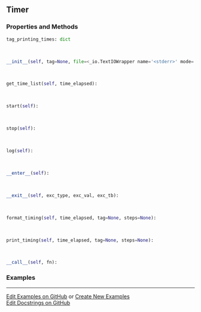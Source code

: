 ## <a id="Peeves.Timer.Timer">Timer</a>


### Properties and Methods
```python
tag_printing_times: dict
```
<a id="Peeves.Timer.Timer.__init__">&nbsp;</a>
```python
__init__(self, tag=None, file=<_io.TextIOWrapper name='<stderr>' mode='w' encoding='UTF-8'>, rounding=5, print_times=1, number=1, **kw): 
```

<a id="Peeves.Timer.Timer.get_time_list">&nbsp;</a>
```python
get_time_list(self, time_elapsed): 
```

<a id="Peeves.Timer.Timer.start">&nbsp;</a>
```python
start(self): 
```

<a id="Peeves.Timer.Timer.stop">&nbsp;</a>
```python
stop(self): 
```

<a id="Peeves.Timer.Timer.log">&nbsp;</a>
```python
log(self): 
```

<a id="Peeves.Timer.Timer.__enter__">&nbsp;</a>
```python
__enter__(self): 
```

<a id="Peeves.Timer.Timer.__exit__">&nbsp;</a>
```python
__exit__(self, exc_type, exc_val, exc_tb): 
```

<a id="Peeves.Timer.Timer.format_timing">&nbsp;</a>
```python
format_timing(self, time_elapsed, tag=None, steps=None): 
```

<a id="Peeves.Timer.Timer.print_timing">&nbsp;</a>
```python
print_timing(self, time_elapsed, tag=None, steps=None): 
```

<a id="Peeves.Timer.Timer.__call__">&nbsp;</a>
```python
__call__(self, fn): 
```

### Examples


___

[Edit Examples on GitHub](https://github.com/McCoyGroup/References/edit/gh-pages/Documentation/examples/Peeves/Timer/Timer.md) or 
[Create New Examples](https://github.com/McCoyGroup/References/new/gh-pages/?filename=Documentation/examples/Peeves/Timer/Timer.md) <br/>
[Edit Docstrings on GitHub](https://github.com/McCoyGroup/Peeves/edit/master/Timer.py?message=Update%20Docs)